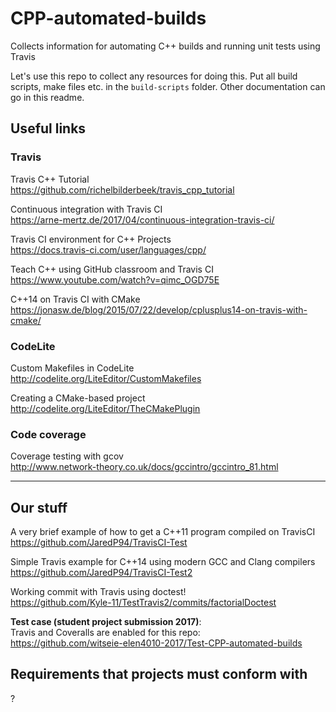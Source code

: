 # CPP-automated-builds
Collects information for automating C++ builds and running unit tests using Travis

Let's use this repo to collect any resources for doing this. Put all build scripts, make files etc. in the `build-scripts` folder. Other documentation can go in this readme.

## Useful links

### Travis

Travis C++ Tutorial  
https://github.com/richelbilderbeek/travis_cpp_tutorial

Continuous integration with Travis CI  
https://arne-mertz.de/2017/04/continuous-integration-travis-ci/

Travis CI environment for C++ Projects  
https://docs.travis-ci.com/user/languages/cpp/

Teach C++ using GitHub classroom and Travis CI  
https://www.youtube.com/watch?v=qimc_OGD75E

C++14 on Travis CI with CMake  
https://jonasw.de/blog/2015/07/22/develop/cplusplus14-on-travis-with-cmake/

### CodeLite

Custom Makefiles in CodeLite  
http://codelite.org/LiteEditor/CustomMakefiles

Creating a CMake-based project  
http://codelite.org/LiteEditor/TheCMakePlugin

### Code coverage

Coverage testing with gcov  
http://www.network-theory.co.uk/docs/gccintro/gccintro_81.html

---
## Our stuff

A very brief example of how to get a C++11 program compiled on TravisCI  
https://github.com/JaredP94/TravisCI-Test

Simple Travis example for C++14 using modern GCC and Clang compilers  
https://github.com/JaredP94/TravisCI-Test2

Working commit with Travis using doctest!  
https://github.com/Kyle-11/TestTravis2/commits/factorialDoctest

__Test case (student project submission 2017)__:   
Travis and Coveralls are enabled for this repo:  
https://github.com/witseie-elen4010-2017/Test-CPP-automated-builds

## Requirements that projects must conform with

?
